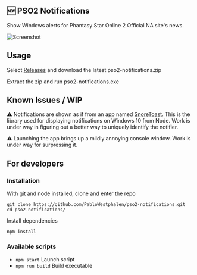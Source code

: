 ## 🆕 PSO2 Notifications

Show Windows alerts for Phantasy Star Online 2 Official NA site's news.

![Screenshot](https://i.ibb.co/LPJtLP7/notification-example.png)

## Usage

Select [Releases](https://github.com/PabloWestphalen/pso2-notifications/releases) and download the latest pso2-notifications.zip

Extract the zip and run pso2-notifications.exe

## Known Issues / WIP

⚠ Notifications are shown as if from an app named [SnoreToast](https://github.com/KDE/snoretoast). This is the library used for displaying notifications on Windows 10 from Node. Work is under way in figuring out a better way to uniquely identify the notifier.

⚠ Launching the app brings up a mildly annoying console window. Work is under way for surpressing it.

## For developers

### Installation

With git and node installed, clone and enter the repo

```
git clone https://github.com/PabloWestphalen/pso2-notifications.git
cd pso2-notifications/
```

Install dependencies

```
npm install
```

### Available scripts

- `npm start` Launch script
- `npm run build` Build executable





